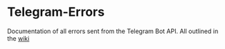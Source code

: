 # Telegram-Errors
Documentation of all errors sent from the Telegram Bot API. All outlined in the [wiki](https://github.com/mkotb/Telegram-Errors/wiki)
